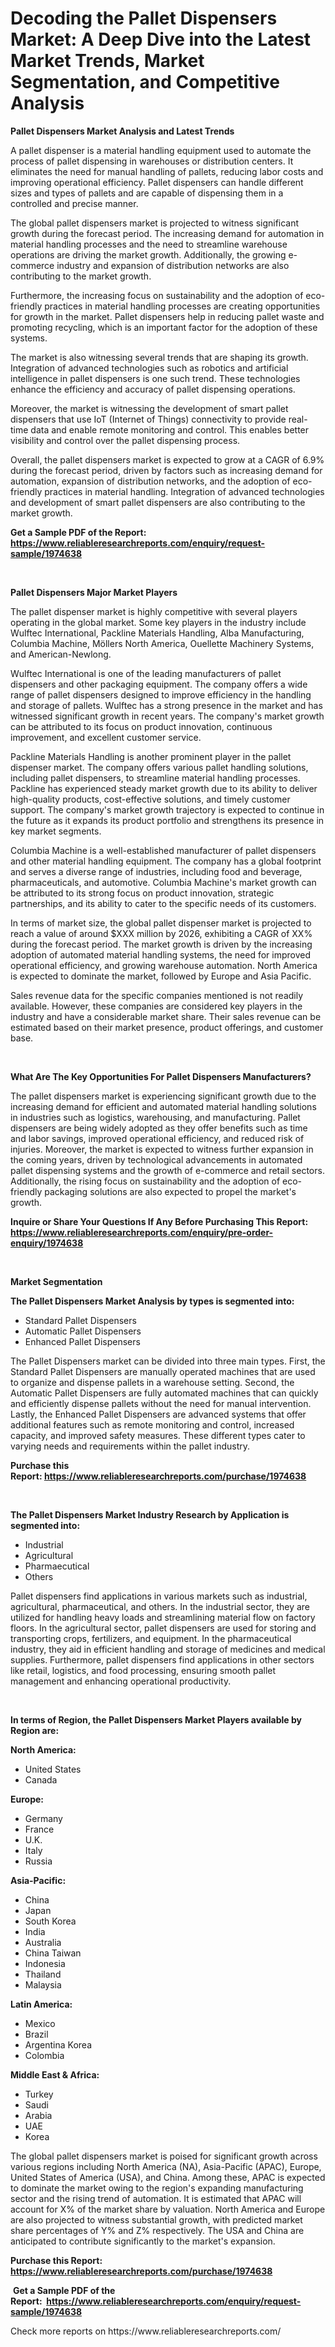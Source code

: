 <p><h1>Decoding the Pallet Dispensers Market: A Deep Dive into the Latest Market Trends, Market Segmentation, and Competitive Analysis</h1></p><p><strong>Pallet Dispensers Market Analysis and Latest Trends</strong></p>
<p><p>A pallet dispenser is a material handling equipment used to automate the process of pallet dispensing in warehouses or distribution centers. It eliminates the need for manual handling of pallets, reducing labor costs and improving operational efficiency. Pallet dispensers can handle different sizes and types of pallets and are capable of dispensing them in a controlled and precise manner.</p><p>The global pallet dispensers market is projected to witness significant growth during the forecast period. The increasing demand for automation in material handling processes and the need to streamline warehouse operations are driving the market growth. Additionally, the growing e-commerce industry and expansion of distribution networks are also contributing to the market growth.</p><p>Furthermore, the increasing focus on sustainability and the adoption of eco-friendly practices in material handling processes are creating opportunities for growth in the market. Pallet dispensers help in reducing pallet waste and promoting recycling, which is an important factor for the adoption of these systems.</p><p>The market is also witnessing several trends that are shaping its growth. Integration of advanced technologies such as robotics and artificial intelligence in pallet dispensers is one such trend. These technologies enhance the efficiency and accuracy of pallet dispensing operations.</p><p>Moreover, the market is witnessing the development of smart pallet dispensers that use IoT (Internet of Things) connectivity to provide real-time data and enable remote monitoring and control. This enables better visibility and control over the pallet dispensing process.</p><p>Overall, the pallet dispensers market is expected to grow at a CAGR of 6.9% during the forecast period, driven by factors such as increasing demand for automation, expansion of distribution networks, and the adoption of eco-friendly practices in material handling. Integration of advanced technologies and development of smart pallet dispensers are also contributing to the market growth.</p></p>
<p><strong>Get a Sample PDF of the Report:&nbsp; <a href="https://www.reliableresearchreports.com/enquiry/request-sample/1974638">https://www.reliableresearchreports.com/enquiry/request-sample/1974638</a></strong></p>
<p>&nbsp;</p>
<p><strong>Pallet Dispensers Major Market Players</strong></p>
<p><p>The pallet dispenser market is highly competitive with several players operating in the global market. Some key players in the industry include Wulftec International, Packline Materials Handling, Alba Manufacturing, Columbia Machine, Möllers North America, Ouellette Machinery Systems, and American-Newlong.</p><p>Wulftec International is one of the leading manufacturers of pallet dispensers and other packaging equipment. The company offers a wide range of pallet dispensers designed to improve efficiency in the handling and storage of pallets. Wulftec has a strong presence in the market and has witnessed significant growth in recent years. The company's market growth can be attributed to its focus on product innovation, continuous improvement, and excellent customer service.</p><p>Packline Materials Handling is another prominent player in the pallet dispenser market. The company offers various pallet handling solutions, including pallet dispensers, to streamline material handling processes. Packline has experienced steady market growth due to its ability to deliver high-quality products, cost-effective solutions, and timely customer support. The company's market growth trajectory is expected to continue in the future as it expands its product portfolio and strengthens its presence in key market segments.</p><p>Columbia Machine is a well-established manufacturer of pallet dispensers and other material handling equipment. The company has a global footprint and serves a diverse range of industries, including food and beverage, pharmaceuticals, and automotive. Columbia Machine's market growth can be attributed to its strong focus on product innovation, strategic partnerships, and its ability to cater to the specific needs of its customers.</p><p>In terms of market size, the global pallet dispenser market is projected to reach a value of around $XXX million by 2026, exhibiting a CAGR of XX% during the forecast period. The market growth is driven by the increasing adoption of automated material handling systems, the need for improved operational efficiency, and growing warehouse automation. North America is expected to dominate the market, followed by Europe and Asia Pacific.</p><p>Sales revenue data for the specific companies mentioned is not readily available. However, these companies are considered key players in the industry and have a considerable market share. Their sales revenue can be estimated based on their market presence, product offerings, and customer base.</p></p>
<p>&nbsp;</p>
<p><strong>What Are The Key Opportunities For Pallet Dispensers Manufacturers?</strong></p>
<p><p>The pallet dispensers market is experiencing significant growth due to the increasing demand for efficient and automated material handling solutions in industries such as logistics, warehousing, and manufacturing. Pallet dispensers are being widely adopted as they offer benefits such as time and labor savings, improved operational efficiency, and reduced risk of injuries. Moreover, the market is expected to witness further expansion in the coming years, driven by technological advancements in automated pallet dispensing systems and the growth of e-commerce and retail sectors. Additionally, the rising focus on sustainability and the adoption of eco-friendly packaging solutions are also expected to propel the market's growth.</p></p>
<p><strong>Inquire or Share Your Questions If Any Before Purchasing This Report: <a href="https://www.reliableresearchreports.com/enquiry/pre-order-enquiry/1974638">https://www.reliableresearchreports.com/enquiry/pre-order-enquiry/1974638</a></strong></p>
<p>&nbsp;</p>
<p><strong>Market Segmentation</strong></p>
<p><strong>The Pallet Dispensers Market Analysis by types is segmented into:</strong></p>
<p><ul><li>Standard Pallet Dispensers</li><li>Automatic Pallet Dispensers</li><li>Enhanced Pallet Dispensers</li></ul></p>
<p><p>The Pallet Dispensers market can be divided into three main types. First, the Standard Pallet Dispensers are manually operated machines that are used to organize and dispense pallets in a warehouse setting. Second, the Automatic Pallet Dispensers are fully automated machines that can quickly and efficiently dispense pallets without the need for manual intervention. Lastly, the Enhanced Pallet Dispensers are advanced systems that offer additional features such as remote monitoring and control, increased capacity, and improved safety measures. These different types cater to varying needs and requirements within the pallet industry.</p></p>
<p><strong>Purchase this Report:&nbsp;<a href="https://www.reliableresearchreports.com/purchase/1974638">https://www.reliableresearchreports.com/purchase/1974638</a></strong></p>
<p>&nbsp;</p>
<p><strong>The Pallet Dispensers Market Industry Research by Application is segmented into:</strong></p>
<p><ul><li>Industrial</li><li>Agricultural</li><li>Pharmaecutical</li><li>Others</li></ul></p>
<p><p>Pallet dispensers find applications in various markets such as industrial, agricultural, pharmaceutical, and others. In the industrial sector, they are utilized for handling heavy loads and streamlining material flow on factory floors. In the agricultural sector, pallet dispensers are used for storing and transporting crops, fertilizers, and equipment. In the pharmaceutical industry, they aid in efficient handling and storage of medicines and medical supplies. Furthermore, pallet dispensers find applications in other sectors like retail, logistics, and food processing, ensuring smooth pallet management and enhancing operational productivity.</p></p>
<p>&nbsp;</p>
<p><strong>In terms of Region, the Pallet Dispensers Market Players available by Region are:</strong></p>
<p>
    <p> <strong> North America: </strong>
        <ul>
            <li>United States</li>
            <li>Canada</li>
        </ul>
        </p> 
    <p> <strong> Europe: </strong>
        <ul>
            <li>Germany</li>
            <li>France</li>
            <li>U.K.</li>
            <li>Italy</li>
            <li>Russia</li>
        </ul>
        </p> 
    <p> <strong> Asia-Pacific: </strong>
        <ul>
            <li>China</li>
            <li>Japan</li>
            <li>South Korea</li>
            <li>India</li>
            <li>Australia</li>
            <li>China Taiwan</li>
            <li>Indonesia</li>
            <li>Thailand</li>
            <li>Malaysia</li>
        </ul>
        </p> 
    <p> <strong> Latin America: </strong>
        <ul>
            <li>Mexico</li>
            <li>Brazil</li>
            <li>Argentina Korea</li>
            <li>Colombia</li>
        </ul>
        </p> 
    <p> <strong> Middle East & Africa: </strong>
        <ul>
            <li>Turkey</li>
            <li>Saudi</li>
            <li>Arabia</li>
            <li>UAE</li>
            <li>Korea</li>
        </ul>
    </p>
    </p>
<p><p>The global pallet dispensers market is poised for significant growth across various regions including North America (NA), Asia-Pacific (APAC), Europe, United States of America (USA), and China. Among these, APAC is expected to dominate the market owing to the region's expanding manufacturing sector and the rising trend of automation. It is estimated that APAC will account for X% of the market share by valuation. North America and Europe are also projected to witness substantial growth, with predicted market share percentages of Y% and Z% respectively. The USA and China are anticipated to contribute significantly to the market's expansion.</p></p>
<p><strong>Purchase this Report: <a href="https://www.reliableresearchreports.com/purchase/1974638">https://www.reliableresearchreports.com/purchase/1974638</a></strong></p>
<p>&nbsp;<strong>Get a Sample PDF of the Report:&nbsp;&nbsp;<a href="https://www.reliableresearchreports.com/enquiry/request-sample/1974638">https://www.reliableresearchreports.com/enquiry/request-sample/1974638</a></strong></p>
<p><strong></strong></p>
<p>Check more reports on https://www.reliableresearchreports.com/</p>